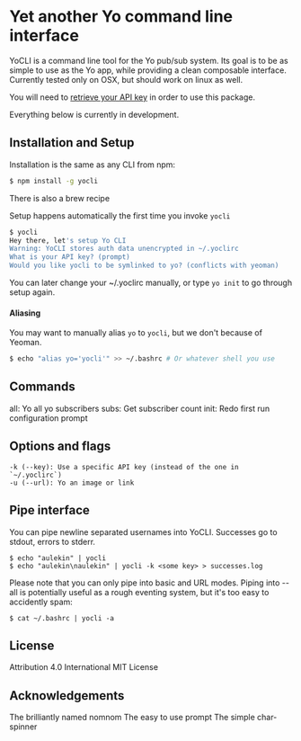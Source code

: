 # Yet another Yo command line interface
YoCLI is a command line tool for the Yo pub/sub system. Its goal is to be as simple to use as the Yo app, while providing a clean composable interface. Currently tested only on OSX, but should work on linux as well.

You will need to [retrieve your API key](https://dev.justyo.co) in order to use this package.

Everything below is currently in development.
## Installation and Setup
Installation is the same as any CLI from npm:

```bash
$ npm install -g yocli
```

There is also a brew recipe

Setup happens automatically the first time you invoke `yocli`

```bash
$ yocli
Hey there, let's setup Yo CLI
Warning: YoCLI stores auth data unencrypted in ~/.yoclirc
What is your API key? (prompt)
Would you like yocli to be symlinked to yo? (conflicts with yeoman)
```

You can later change your ~/.yoclirc manually, or type `yo init` to go through setup again.

#### Aliasing
You may want to manually alias `yo` to `yocli`, but we don't because of Yeoman.

```bash
$ echo "alias yo='yocli'" >> ~/.bashrc # Or whatever shell you use
```

## Commands
all: Yo all yo subscribers
subs: Get subscriber count
init: Redo first run configuration prompt

## Options and flags
```
-k (--key): Use a specific API key (instead of the one in `~/.yoclirc`)
-u (--url): Yo an image or link
```

## Pipe interface
You can pipe newline separated usernames into YoCLI. Successes go to stdout, errors to stderr.

```
$ echo "aulekin" | yocli
$ echo "aulekin\naulekin" | yocli -k <some key> > successes.log
```

Please note that you can only pipe into basic and URL modes. Piping into --all is potentially useful as a rough eventing system, but it's too easy to accidently spam:

```
$ cat ~/.bashrc | yocli -a
```

## License
Attribution 4.0 International
MIT License

## Acknowledgements
The brilliantly named nomnom
The easy to use prompt
The simple char-spinner

